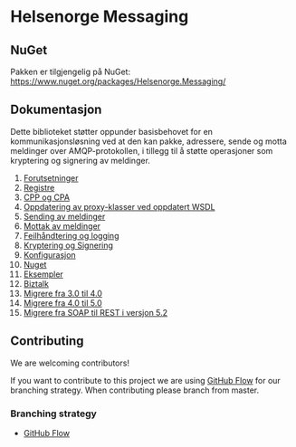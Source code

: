 # Helsenorge Messaging

## NuGet
Pakken er tilgjengelig på NuGet: https://www.nuget.org/packages/Helsenorge.Messaging/

## Dokumentasjon

Dette biblioteket støtter oppunder basisbehovet for en kommunikasjonsløsning ved at den kan pakke, adressere, sende og motta meldinger over AMQP-protokollen, i tillegg til å støtte operasjoner som kryptering og signering av meldinger.

1. [Forutsetninger](Documentation/Forutsetninger.md "Forutsetninger")
2. [Registre](Documentation/Registre.md "Registere")
3. [CPP og CPA](Documentation/CPPA.md "CPP og CPA")
4. [Oppdatering av proxy-klasser ved oppdatert WSDL](Documentation/OppdaterProxyKlasser.md)
5. [Sending av meldinger](Documentation/SendeMeldinger.md "Sending av meldinger")
6. [Mottak av meldinger](Documentation/MottaMeldinger.md "Mottak av meldinger")
7. [Feilhåndtering og logging](Documentation/FeilOgLogging.md "Feilhåndtering og logging")
8. [Kryptering og Signering](Documentation/KrypteringOgSignering.md "Kryptering og Signering")
9. [Konfigurasjon](Documentation/Konfigurasjon.md "Konfigurasjon")
10. [Nuget](Documentation/Nuget.md "Nuget")
11. [Eksempler](Documentation/Eksempler.md "Eksempler")
12. [Biztalk](Documentation/Biztalk.md "Biztalk")
13. [Migrere fra 3.0 til 4.0](Documentation/MigrateFrom3To4.md)
14. [Migrere fra 4.0 til 5.0](Documentation/MigrateFrom4To5.md)
14. [Migrere fra SOAP til REST i versjon 5.2](Documentation/MigrateFromSoapToRest.md)


## Contributing
We are welcoming contributors!

If you want to contribute to this project we are using [GitHub Flow](https://guides.github.com/introduction/flow/) for our branching strategy. When contributing please branch from master.

### Branching strategy 
- [GitHub Flow](https://guides.github.com/introduction/flow/)

